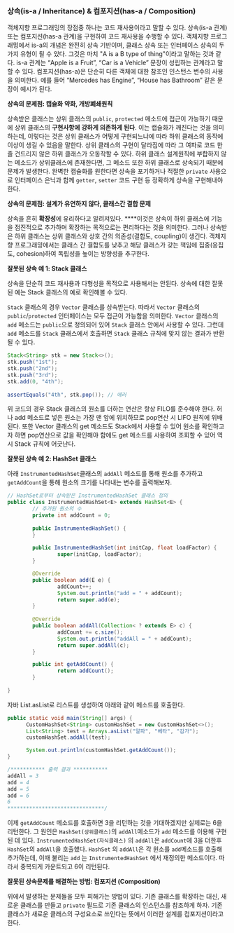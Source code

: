 ### 상속(is-a / Inheritance) & 컴포지션(has-a / Composition)

객체지향 프로그래밍의 장점중 하나는 코드 재사용이라고 말할 수 있다. 상속(is-a 관계) 또는 컴포지션(has-a 관계)을 구현하여 코드 재사용을 수행할 수 있다. 객체지향 프로그래밍에서 is-a의 개념은 완전히 상속 기반이며, 클래스 상속 또는 인터페이스 상속의 두 가지 유형이 될 수 있다. 그것은 마치 "A is a B type of thing"이라고 말하는 것과 같다. is-a 관계는 “Apple is a Fruit”, “Car is a Vehicle” 문장이 성립하는 관계라고 말할 수 있다. 컴포지션(has-a)은 단순히 다른 객체에 대한 참조인 인스턴스 변수의 사용을 의미한다. 예를 들어 “Mercedes has Engine”, “House has Bathroom” 같은 문장이 예시가 된다.

**상속의 문제점: 캡슐화 약화, 개방폐쇄원칙**

상속받은 클래스는 상위 클래스의 `public`, `protected` 메소드에 접근이 가능하기 때문에 상위 클래스의 **구현사항에 강하게 의존하게 된다**. 이는 캡슐화가 깨진다는 것을 의미하는데, 이렇다는 것은 상위 클래스가 어떻게 구현되느냐에 따라 하위 클래스의 동작에 이상이 생길 수 있음을 말한다. 상위 클래스의 구현이 달라짐에 따라 그 여파로 코드 한 줄 건드리지 않은 하위 클래스가 오동작할 수 있다. 하위 클래스 설계원칙에 부합하지 않는 메소드가 상위클래스에 존재한다면, 그 메소드 또한 하위 클래스로 상속되기 때문에 문제가 발생한다. 완벽한 캡슐화를 원한다면 상속을 포기하거나 적절한 `private` 사용으로 인터페이스 은닉과 함께 `getter`, `setter` 코드 구현 등 정확하게 상속을 구현해내야 한다.

**상속의 문제점: 설계가 유연하지 않다, 클래스간 결합 문제**

상속을 흔히 **확장성**에 유리하다고 알려져있다. ****이것은 상속이 하위 클래스에 기능을 점진적으로 추가하며 확장하는 목적으로는 편리하다는 것을 의미한다. 그러나 상속받은 하위 클래스는 상위 클래스와 상호 간의 의존성(결합도, coupling)이 생긴다. 객체지향 프로그래밍에서는 클래스 간 결합도를 낮추고 해당 클래스가 갖는 책임에 집중(응집도, cohesion)하여 독립성을 높이는 방향성을 추구한다.

**잘못된 상속 예 1: Stack 클래스**

상속을 단순히 코드 재사용과 다형성을 목적으로 사용해서는 안된다. 상속에 대한 잘못된 예는 Stack 클래스의 예로 확인해볼 수 있다.

`Stack` 클래스의 경우 `Vector` 클래스를 상속받는다. 따라서 `Vector` 클래스의 `public`/`protected` 인터페이스는 모두 접근이 가능함을 의미한다. `Vector` 클래스의 `add` 메소드는 `public`으로 정의되어 있어 `Stack` 클래스 안에서 사용할 수 있다. 그런데 `add` 메소드를 `Stack` 클래스에서 호출하면 `Stack` 클래스 규칙에 맞지 않는 결과가 반환될 수 있다.

```java
Stack<String> stk = new Stack<>();
stk.push("1st");
stk.push("2nd");
stk.push("3rd");
stk.add(0, "4th");
 
assertEquals("4th", stk.pop()); // 에러
```

위 코드의 경우 Stack 클래스의 원소를 더하는 연산은 항상 FILO를 준수해야 한다. 허나 add 메소드로 넣은 원소는 가장 맨 앞에 위치하므로 pop연산 시 LIFO 원칙에 위배된다. 또한 Vector 클래스의 get 메소드도 Stack에서 사용할 수 있어 원소를 확인하고자 하면 pop연산으로 값을 확인해야 함에도 get 메소드를 사용하여 조회할 수 있어 역시 Stack 규칙에 어긋난다.

**잘못된 상속 예 2: HashSet 클래스**

아래 `InstrumentedHashSet`클래스의 `addAll` 메소드를 통해 원소를 추가하고 `getAddCount`을 통해 원소의 크기를 나타내는 변수를 출력해보자. 

```java
// HashSet로부터 상속받은 InstrumentedHashSet 클래스 정의
public class InstrumentedHashSet<E> extends HashSet<E> {
		// 추가된 원소의 수
		private int addCount = 0;
		
		public InstrumentedHashSet() {
		}
		
		public InstrumentedHashSet(int initCap, float loadFactor) {
				super(initCap, loadFactor);
		}

		@Override
		public boolean add(E e) {
				addCount++;
				System.out.println("add = " + addCount);
				return super.add(e);
		}
		
		@Override
		public boolean addAll(Collection< ? extends E> c) {
				addCount += c.size();
				System.out.println("addAll = " + addCount);
				return super.addAll(c);
		}

		public int getAddCount() {
				return addCount();
		}
		
}
```

자바 List.asList로 리스트를 생성하여 아래와 같이 메소드를 호출한다.

```java
public static void main(String[] args) {
      CustomHashSet<String> customHashSet = new CustomHashSet<>();
      List<String> test = Arrays.asList("알파", "베타", "감가");
      customHashSet.addAll(test);

      System.out.println(customHashSet.getAddCount());
}

/*********** 출력 결과 ***********
addAll = 3
add = 4
add = 5
add = 6
6
*******************************/
```

이제 `getAddCount` 메소드를 호출하면 3을 리턴하는 것을 기대하겠지만 실제로는 6을 리턴한다. 그 원인은 `HashSet(상위클래스)`의 `addAll`메소드가 `add` 메소드를 이용해 구현된 데 있다. `InstrumentedHashSet(자식클래스)` 의 `addAll`은 `addCount`에 3을 더한후 `HashSet`의 `addAll`을 호출했다. `HashSet` 의 `addAll`은 각 원소를 `add`메소드를 호출해 추가하는데, 이때 불리는 `add` 는 `InstrumentedHashSet` 에서 재정의한 메소드이다. 따라서 중복되게 카운트되고 6이 리턴된다.

**잘못된 상속문제를 해결하는 방법: 컴포지션 (Composition)**

위에서 발생하는 문제들을 모두 피해가는 방법이 있다. 기존 클래스를 확장하는 대신, 새로운 클래스를 만들고 `private` 필드로 기존 클래스의 인스턴스를 참조하게 하자. 기존 클래스가 새로운 클래스의 구성요소로 쓰인다는 뜻에서 이러한 설계를 컴포지션이라고 한다.